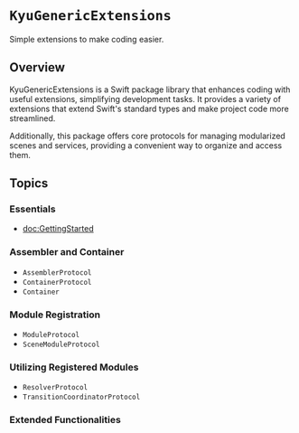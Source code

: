 # ``KyuGenericExtensions``

Simple extensions to make coding easier.

## Overview

KyuGenericExtensions is a Swift package library that enhances coding with useful extensions, simplifying development tasks. It provides a variety of extensions that extend Swift's standard types and make project code more streamlined.

Additionally, this package offers core protocols for managing modularized scenes and services, providing a convenient way to organize and access them.

## Topics

### Essentials

- <doc:GettingStarted>

### Assembler and Container

- ``AssemblerProtocol``
- ``ContainerProtocol``
- ``Container``

### Module Registration

- ``ModuleProtocol``
- ``SceneModuleProtocol``

### Utilizing Registered Modules

- ``ResolverProtocol``
- ``TransitionCoordinatorProtocol``

### Extended Functionalities

